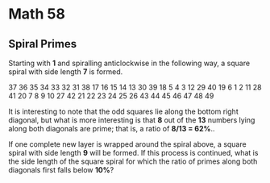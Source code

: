 # Math 58

## Spiral Primes

Starting with **1** and spiralling anticlockwise in the following way, a square spiral with side length **7** is formed.

37 36 35 34 33 32 31
38 17 16 15 14 13 30
39 18  5  4  3 12 29
40 19  6  1  2 11 28
41 20  7  8  9 10 27
42 21 22 23 24 25 26
43 44 45 46 47 48 49

It is interesting to note that the odd squares lie along the bottom right diagonal, but what is more interesting is that **8** out of the **13** numbers lying along both diagonals are prime; that is, a ratio of **8/13 = 62%**..

If one complete new layer is wrapped around the spiral above, a square spiral with side length **9** will be formed. If this process is continued, what is the side length of the square spiral for which the ratio of primes along both diagonals first falls below **10%**?